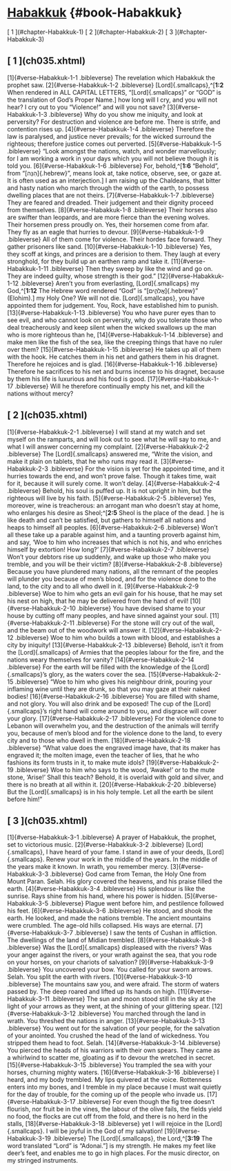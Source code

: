 # [Habakkuk](ch001.xhtml) {#book-Habakkuk}

<div id="chapterlinks-Habakkuk" class="chapterlinks">[&nbsp;1&nbsp;](#chapter-Habakkuk-1) [&nbsp;2&nbsp;](#chapter-Habakkuk-2) [&nbsp;3&nbsp;](#chapter-Habakkuk-3) </div>

<h2 class="chaptertitle">[&nbsp;1&nbsp;](ch035.xhtml)<span><span id="chapter-Habakkuk-1"></span></span></h2>
 
[1]{#verse-Habakkuk-1-1 .bibleverse} The revelation which Habakkuk the prophet saw. [2]{#verse-Habakkuk-1-2 .bibleverse} [Lord]{.smallcaps},^[**1:2** When rendered in ALL CAPITAL LETTERS, “[Lord]{.smallcaps}” or “GOD” is the translation of God’s Proper Name.] how long will I cry, and you will not hear? I cry out to you “Violence!” and will you not save? [3]{#verse-Habakkuk-1-3 .bibleverse} Why do you show me iniquity, and look at perversity? For destruction and violence are before me. There is strife, and contention rises up. [4]{#verse-Habakkuk-1-4 .bibleverse} Therefore the law is paralysed, and justice never prevails; for the wicked surround the righteous; therefore justice comes out perverted.
[5]{#verse-Habakkuk-1-5 .bibleverse} “Look amongst the nations, watch, and wonder marvellously; for I am working a work in your days which you will not believe though it is told you. [6]{#verse-Habakkuk-1-6 .bibleverse} For, behold,^[**1:6** “Behold”, from “[הִנֵּה]{.hebrew}”, means look at, take notice, observe, see, or gaze at. It is often used as an interjection.] I am raising up the Chaldeans, that bitter and hasty nation who march through the width of the earth, to possess dwelling places that are not theirs. [7]{#verse-Habakkuk-1-7 .bibleverse} They are feared and dreaded. Their judgement and their dignity proceed from themselves. [8]{#verse-Habakkuk-1-8 .bibleverse} Their horses also are swifter than leopards, and are more fierce than the evening wolves. Their horsemen press proudly on. Yes, their horsemen come from afar. They fly as an eagle that hurries to devour. [9]{#verse-Habakkuk-1-9 .bibleverse} All of them come for violence. Their hordes face forward. They gather prisoners like sand. [10]{#verse-Habakkuk-1-10 .bibleverse} Yes, they scoff at kings, and princes are a derision to them. They laugh at every stronghold, for they build up an earthen ramp and take it. [11]{#verse-Habakkuk-1-11 .bibleverse} Then they sweep by like the wind and go on. They are indeed guilty, whose strength is their god.”
[12]{#verse-Habakkuk-1-12 .bibleverse} Aren’t you from everlasting, [Lord]{.smallcaps} my God,^[**1:12** The Hebrew word rendered “God” is “[אֱלֹהִ֑ים]{.hebrew}” (Elohim).] my Holy One? We will not die. [Lord]{.smallcaps}, you have appointed them for judgement. You, Rock, have established him to punish. [13]{#verse-Habakkuk-1-13 .bibleverse} You who have purer eyes than to see evil, and who cannot look on perversity, why do you tolerate those who deal treacherously and keep silent when the wicked swallows up the man who is more righteous than he, [14]{#verse-Habakkuk-1-14 .bibleverse} and make men like the fish of the sea, like the creeping things that have no ruler over them? [15]{#verse-Habakkuk-1-15 .bibleverse} He takes up all of them with the hook. He catches them in his net and gathers them in his dragnet. Therefore he rejoices and is glad. [16]{#verse-Habakkuk-1-16 .bibleverse} Therefore he sacrifices to his net and burns incense to his dragnet, because by them his life is luxurious and his food is good. [17]{#verse-Habakkuk-1-17 .bibleverse} Will he therefore continually empty his net, and kill the nations without mercy?

<h2 class="chaptertitle">[&nbsp;2&nbsp;](ch035.xhtml)<span><span id="chapter-Habakkuk-2"></span></span></h2>
 
[1]{#verse-Habakkuk-2-1 .bibleverse} I will stand at my watch and set myself on the ramparts, and will look out to see what he will say to me, and what I will answer concerning my complaint. [2]{#verse-Habakkuk-2-2 .bibleverse} The [Lord]{.smallcaps} answered me, “Write the vision, and make it plain on tablets, that he who runs may read it. [3]{#verse-Habakkuk-2-3 .bibleverse} For the vision is yet for the appointed time, and it hurries towards the end, and won’t prove false. Though it takes time, wait for it, because it will surely come. It won’t delay. [4]{#verse-Habakkuk-2-4 .bibleverse} Behold, his soul is puffed up. It is not upright in him, but the righteous will live by his faith.
[5]{#verse-Habakkuk-2-5 .bibleverse} Yes, moreover, wine is treacherous: an arrogant man who doesn’t stay at home, who enlarges his desire as Sheol;^[**2:5** Sheol is the place of the dead. ] he is like death and can’t be satisfied, but gathers to himself all nations and heaps to himself all peoples. [6]{#verse-Habakkuk-2-6 .bibleverse} Won’t all these take up a parable against him, and a taunting proverb against him, and say, ‘Woe to him who increases that which is not his, and who enriches himself by extortion! How long?’ [7]{#verse-Habakkuk-2-7 .bibleverse} Won’t your debtors rise up suddenly, and wake up those who make you tremble, and you will be their victim? [8]{#verse-Habakkuk-2-8 .bibleverse} Because you have plundered many nations, all the remnant of the peoples will plunder you because of men’s blood, and for the violence done to the land, to the city and to all who dwell in it. [9]{#verse-Habakkuk-2-9 .bibleverse} Woe to him who gets an evil gain for his house, that he may set his nest on high, that he may be delivered from the hand of evil! [10]{#verse-Habakkuk-2-10 .bibleverse} You have devised shame to your house by cutting off many peoples, and have sinned against your soul. [11]{#verse-Habakkuk-2-11 .bibleverse} For the stone will cry out of the wall, and the beam out of the woodwork will answer it. [12]{#verse-Habakkuk-2-12 .bibleverse} Woe to him who builds a town with blood, and establishes a city by iniquity! [13]{#verse-Habakkuk-2-13 .bibleverse} Behold, isn’t it from the [Lord]{.smallcaps} of Armies that the peoples labour for the fire, and the nations weary themselves for vanity? [14]{#verse-Habakkuk-2-14 .bibleverse} For the earth will be filled with the knowledge of the [Lord]{.smallcaps}’s glory, as the waters cover the sea. [15]{#verse-Habakkuk-2-15 .bibleverse} “Woe to him who gives his neighbour drink, pouring your inflaming wine until they are drunk, so that you may gaze at their naked bodies! [16]{#verse-Habakkuk-2-16 .bibleverse} You are filled with shame, and not glory. You will also drink and be exposed! The cup of the [Lord]{.smallcaps}’s right hand will come around to you, and disgrace will cover your glory. [17]{#verse-Habakkuk-2-17 .bibleverse} For the violence done to Lebanon will overwhelm you, and the destruction of the animals will terrify you, because of men’s blood and for the violence done to the land, to every city and to those who dwell in them. [18]{#verse-Habakkuk-2-18 .bibleverse} “What value does the engraved image have, that its maker has engraved it; the molten image, even the teacher of lies, that he who fashions its form trusts in it, to make mute idols? [19]{#verse-Habakkuk-2-19 .bibleverse} Woe to him who says to the wood, ‘Awake!’ or to the mute stone, ‘Arise!’ Shall this teach? Behold, it is overlaid with gold and silver, and there is no breath at all within it. [20]{#verse-Habakkuk-2-20 .bibleverse} But the [Lord]{.smallcaps} is in his holy temple. Let all the earth be silent before him!” 

<h2 class="chaptertitle">[&nbsp;3&nbsp;](ch035.xhtml)<span><span id="chapter-Habakkuk-3"></span></span></h2>
 
[1]{#verse-Habakkuk-3-1 .bibleverse} A prayer of Habakkuk, the prophet, set to victorious music. [2]{#verse-Habakkuk-3-2 .bibleverse} [Lord]{.smallcaps}, I have heard of your fame. I stand in awe of your deeds, [Lord]{.smallcaps}. Renew your work in the middle of the years. In the middle of the years make it known. In wrath, you remember mercy. [3]{#verse-Habakkuk-3-3 .bibleverse} God came from Teman, the Holy One from Mount Paran. Selah. His glory covered the heavens, and his praise filled the earth. [4]{#verse-Habakkuk-3-4 .bibleverse} His splendour is like the sunrise. Rays shine from his hand, where his power is hidden. [5]{#verse-Habakkuk-3-5 .bibleverse} Plague went before him, and pestilence followed his feet. [6]{#verse-Habakkuk-3-6 .bibleverse} He stood, and shook the earth. He looked, and made the nations tremble. The ancient mountains were crumbled. The age-old hills collapsed. His ways are eternal. [7]{#verse-Habakkuk-3-7 .bibleverse} I saw the tents of Cushan in affliction. The dwellings of the land of Midian trembled. [8]{#verse-Habakkuk-3-8 .bibleverse} Was the [Lord]{.smallcaps} displeased with the rivers? Was your anger against the rivers, or your wrath against the sea, that you rode on your horses, on your chariots of salvation? [9]{#verse-Habakkuk-3-9 .bibleverse} You uncovered your bow. You called for your sworn arrows. Selah. You split the earth with rivers. [10]{#verse-Habakkuk-3-10 .bibleverse} The mountains saw you, and were afraid. The storm of waters passed by. The deep roared and lifted up its hands on high. [11]{#verse-Habakkuk-3-11 .bibleverse} The sun and moon stood still in the sky at the light of your arrows as they went, at the shining of your glittering spear. [12]{#verse-Habakkuk-3-12 .bibleverse} You marched through the land in wrath. You threshed the nations in anger. [13]{#verse-Habakkuk-3-13 .bibleverse} You went out for the salvation of your people, for the salvation of your anointed. You crushed the head of the land of wickedness. You stripped them head to foot. Selah. [14]{#verse-Habakkuk-3-14 .bibleverse} You pierced the heads of his warriors with their own spears. They came as a whirlwind to scatter me, gloating as if to devour the wretched in secret. [15]{#verse-Habakkuk-3-15 .bibleverse} You trampled the sea with your horses, churning mighty waters.
[16]{#verse-Habakkuk-3-16 .bibleverse} I heard, and my body trembled. My lips quivered at the voice. Rottenness enters into my bones, and I tremble in my place because I must wait quietly for the day of trouble, for the coming up of the people who invade us. [17]{#verse-Habakkuk-3-17 .bibleverse} For even though the fig tree doesn’t flourish, nor fruit be in the vines, the labour of the olive fails, the fields yield no food, the flocks are cut off from the fold, and there is no herd in the stalls, [18]{#verse-Habakkuk-3-18 .bibleverse} yet I will rejoice in the [Lord]{.smallcaps}. I will be joyful in the God of my salvation! [19]{#verse-Habakkuk-3-19 .bibleverse} The [Lord]{.smallcaps}, the Lord,^[**3:19** The word translated “Lord” is “Adonai.”] is my strength. He makes my feet like deer’s feet, and enables me to go in high places. For the music director, on my stringed instruments. 